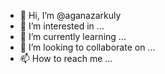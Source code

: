- 👋 Hi, I’m @aganazarkuly
- 👀 I’m interested in ...
- 🌱 I’m currently learning ...
- 💞️ I’m looking to collaborate on ...
- 📫 How to reach me ...

<!---
aganazarkuly/aganazarkuly is a ✨ special ✨ repository because its `README.md` (this file) appears on your GitHub profile.
You can click the Preview link to take a look at your changes.
--->
